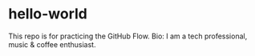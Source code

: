 # hello-world
This repo is for practicing the GitHub Flow.
Bio: I am a tech professional, music & coffee enthusiast.
